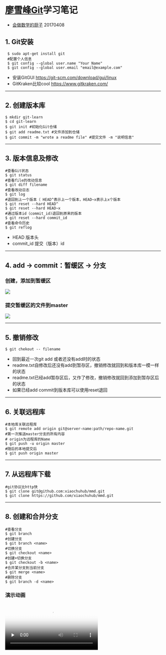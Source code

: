 # [廖雪峰Git](http://www.liaoxuefeng.com/wiki/0013739516305929606dd18361248578c67b8067c8c017b000)学习笔记
- [会做数学的厨子](https://github.com/xiaochuhub) 20170408
## 1. Git安装
```shell
 $ sudo apt-get install git
 #配置个人信息
 $ git config --global user.name "Your Name"
 $ git config --global user.email "email@example.com"
```
- 安装GitGUI https://git-scm.com/download/gui/linux
- GitKraken比较cool https://www.gitkraken.com/
-----------------------------------------------------
## 2. 创建版本库
```shell
$ mkdir git-learn
$ cd git-learn
$ git init #初始化Git仓储
$ git add readme.txt #文件添加到仓储
$ git commit -m "wrote a readme file" #提交文件 -m "说明信息"
```
-------------------------------------------------------

## 3. 版本信息及修改
```shell
#查看Git状态
$ git status
#查看file的改动信息
$ git diff filename
#查看改动日志
$ git log
#退回到上一个版本（ HEAD^表示上一个版本，HEAD~x表示上x个版本
$ git reset --hard HEAD^
$ git reset --hard HEAD~x
#通过版本id（commit_id)退回到原来的版本
$ git reset --hard commit_id
#查看命令历史
$ git reflog
```
- HEAD 版本头
- commit_id  提交（版本）id

------------------------------------------------------------

## 4. add → commit：暂缓区 → 分支
### 创建，添加到暂缓区

![](https://cdn.rawgit.com/xiaochuhub/MarkdwonImg/592ac149/Img/add-commit.jpg)

### 提交暂缓区的文件到master
![](https://cdn.rawgit.com/xiaochuhub/MarkdwonImg/592ac149/Img/create-add.jpg)

-------------------------------------------------------------
## 5. 撤销修改
```shell
$ git chekout -- filename
```
- 回到最近一次git add 或者还没有add时的状态
- readme.txt自修改后还没有add到暂存区，撤销修改就回到和版本库一模一样的状态
- readme.txt已经add暂存区后，又作了修改，撤销修改就回到添加到暂存区后的状态
- 如果已经add commit到版本库可以使用reset退回

-----------------------------------------------------------------
## 6. 关联远程库
```shell
#本地库关联远程库
$ git remote add origin git@server-name:path/repo-name.git
#第一次推送master分支的所有内容
# origin为远程库的Name
$ git push -u origin master
#随后的本地提交后
$ git push origin master

```
-----------------------------------------------------------------
## 7. 从远程库下载
```shell
#git协议比http快
$ git clone git@github.com:xiaochuhub/mmd.git
$ git clone https://github.com/xiaochuhub/mmd.git
```
-----------------------------------------------------------------
## 8. 创建和合并分支
```shell
#查看分支
$ git branch
#创建分支
$ git branch <name>
#切换分支
$ git checkout <name>
#创建+切换分支
$ git checkout -b <name>
#合并某分支到当前分支
$ git merge <name>
#删除分支
$ git branch -d <name>

```
### 演示动画
<video id="video" controls="" preload="none" poster="https://cdn.rawgit.com/xiaochuhub/MarkdwonImg/c311950d/Img/gitfengmian.jpg">
      <source id="mp4" src="https://cdn.rawgit.com/xiaochuhub/MarkdwonImg/592ac149/videos/master-and-dev-ff.mp4" type="video/mp4">

      <p>Your user agent does not support the HTML5 Video element.</p>

```
-----------------------------------------------------------------
## 9. 冲突
```shell
$ cat README.md
<<<<<<< HEAD
xxxxxxxWWWWWWLLLLLLLL   # 这是来自当前分支的修改
=======
xxxxxxxaAAAAAAA            # 这是来自feature1分支的修改
>>>>>>> feature1

$ git log --graph --pretty=oneline --abbrev-commit
*   59bc1cb conflict fixed
|\
| * 75a857c AND simple
* | 400b400 & simple
|/
* fec145a branch test
...

```
-----------------------------------------------------------------
## 10. 分支结构(分支使用)

![](https://cdn.rawgit.com/xiaochuhub/MarkdwonImg/592ac149/Img/branch-structrue.png)
``` shell
$ git branch -D branchname #强行删除分支（未合并）
```

-----------------------------------------------------------------
## 10. Bug 分支
```shell
#保存手头的工作，创建新的分支修bug
$ git stash #保留现场
$ git stash list #查看现场
$ git stash pop #回到现场，并删除现场记录
$ git stash apply #回到现场，保留现场记录
$ git stash drop  #删除现场记录
```
-----------------------------------------------------------------
## 11. 多人协作
```shell
$ git remote -v #查看远程库信息
$ git push origin master #推送master分支到远程库
$ git push origin dev #推送dev分支到远程库
```
- master分支是主分支，因此要时刻与远程同步；
- dev分支是开发分支，团队所有成员都需要在上面工作，所以也需要与远程同步；
- bug分支只用于在本地修复bug，就没必要推到远程了，除非老板要看看你每周到底修复了几个bug；
- feature分支是否推到远程，取决于你是否和你的小伙伴合作在上面开发。

-----------------------------------------------------------------
## 12. tag
### tag是commit id的语义化（快照，不能移动的分支
```shell
#打标签(省略commit_id就是为当前状态打ｔａｇ)
$ git tag <name> commit_id
#打标签并附上说明信息
$ git tag -a <name> -m 'guide message'  commit_id
＃打PGP标签，必须安装GPG
$ git tag -s <tagname> -m 'guide message' commit_id
＃查看标签
$ git tag　
#推送tag到远程
$ git push origin  <tagname>
#推送所有的tag到远程
$ git push origin  --tags
＃删除所有的tag
$ git tag -d <tagname>
#删除远程tag
$ git push origin :refs/tags/<tagname>
```
